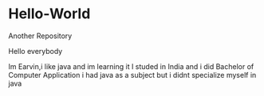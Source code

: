 # Hello-World
Another Repository

Hello everybody

Im Earvin,i like java and im learning it 
I studed in India and i did Bachelor of Computer Application
i had java as a subject but i didnt specialize myself in java
